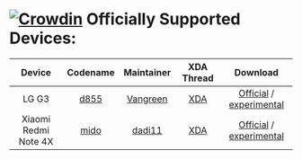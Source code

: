 [![Crowdin](https://d322cqt584bo4o.cloudfront.net/xenonhd-rom/localized.svg)](https://crowdin.com/project/xenonhd-rom)
Officially Supported Devices:
==========
| Device                         | Codename                                                                    | Maintainer                                              | XDA Thread                                                       | Download
| :----------------------------: | :-------------------------------------------------------------------------: | :-----------------------------------------------------: | :--------------------------------------------------------------: | :-------------------------------------------------------------------------------------------------------------------------------------------------------------------------: |
| LG G3                          | [d855](https://github.com/TeamHorizon/android_device_lge_d855)              | [Vangreen](https://github.com/Vangreen)                 | [XDA](https://forum.xda-developers.com/showthread.php?t=3493380) | [Official](https://mirrors.c0urier.net/android/teamhorizon/N/Official/d855/) / [experimental](https://mirrors.c0urier.net/android/teamhorizon/N/experimental/d855/)         |
| Xiaomi Redmi Note 4X           | [mido](https://github.com/TeamHorizon/android_device_xiaomi_mido)           | [dadi11](https://github.com/dadi11)                     | [XDA](https://forum.xda-developers.com/showthread.php?t=3647173) | [Official](https://mirrors.c0urier.net/android/teamhorizon/N/Official/mido/) / [experimental](https://mirrors.c0urier.net/android/teamhorizon/O/experimental/mido/)         |

